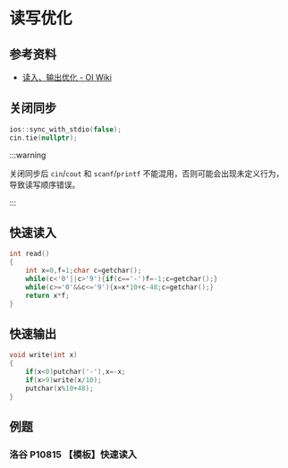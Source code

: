 # 读写优化

## 参考资料

- [读入、输出优化 - OI Wiki](https://oi-wiki.org/contest/io/)

## 关闭同步

```cpp
ios::sync_with_stdio(false);
cin.tie(nullptr);
```

:::warning

关闭同步后 `cin`/`cout` 和 `scanf`/`printf` 不能混用，否则可能会出现未定义行为，导致读写顺序错误。

:::

## 快速读入

```cpp
int read()
{
	int x=0,f=1;char c=getchar();
	while(c<'0'||c>'9'){if(c=='-')f=-1;c=getchar();}
	while(c>='0'&&c<='9'){x=x*10+c-48;c=getchar();}
	return x*f;
}
```

## 快速输出

```cpp
void write(int x)
{
	if(x<0)putchar('-'),x=-x;
	if(x>9)write(x/10);
	putchar(x%10+48);
}
```

## 例题

### 洛谷 P10815 【模板】快速读入

<Problem id="P10815" />

